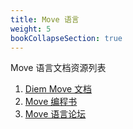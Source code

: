```yaml
---
title: Move 语言
weight: 5
bookCollapseSection: true
---
```


Move 语言文档资源列表

<!--more-->

1. [Diem Move 文档](https://developers.diem.com/docs/move/move-overview)
2. [Move 编程书](https://move-book.com/cn/)
3. [Move 语言论坛](https://www.movelang.io/)